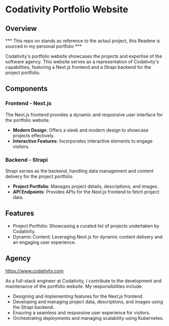 # Codativity Portfolio Website

## Overview

*** This repo on stands as reference to the actaul project, this Readme is sourced in my personal portfolio ***

Codativity's portfolio website showcases the projects and expertise of the software agency. This website serves as a representation of Codativity's capabilities, featuring a Next.js frontend and a Strapi backend for the project portfolio.

## Components

### Frontend - Next.js

The Next.js frontend provides a dynamic and responsive user interface for the portfolio website.

- **Modern Design**: Offers a sleek and modern design to showcase projects effectively.
- **Interactive Features**: Incorporates interactive elements to engage visitors.

### Backend - Strapi

Strapi serves as the backend, handling data management and content delivery for the project portfolio.

- **Project Portfolio**: Manages project details, descriptions, and images.
- **API Endpoints**: Provides APIs for the Next.js frontend to fetch project data.

## Features

- Project Portfolio: Showcasing a curated list of projects undertaken by Codativity.
- Dynamic Content: Leveraging Next.js for dynamic content delivery and an engaging user experience.

## Agency

https://www.codativity.com

As a full-stack engineer at Codativity, I contribute to the development and maintenance of the portfolio website. My responsibilities include:

- Designing and implementing features for the Next.js frontend.
- Developing and managing project data, descriptions, and images using the Strapi backend.
- Ensuring a seamless and responsive user experience for visitors.
- Orchestrating deployments and managing scalability using Kubernetes.
